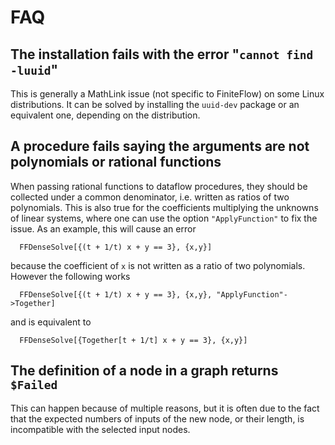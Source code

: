FAQ
===

The installation fails with the error "`cannot find -luuid`"
----------------------------------------------------------

This is generally a MathLink issue (not specific to FiniteFlow) on
some Linux distributions.  It can be solved by installing the
`uuid-dev` package or an equivalent one, depending on the
distribution.


A procedure fails saying the arguments are not polynomials or rational functions
--------------------------------------------------------------------------------

When passing rational functions to dataflow procedures, they should
be collected under a common denominator, i.e. written as ratios of
two polynomials.  This is also true for the coefficients multiplying
the unknowns of linear systems, where one can use the option
`"ApplyFunction"` to fix the issue.  As an example, this will cause an
error
```
  FFDenseSolve[{(t + 1/t) x + y == 3}, {x,y}]
```
because the coefficient of `x` is not written as a ratio of two
polynomials.  However the following works
```
  FFDenseSolve[{(t + 1/t) x + y == 3}, {x,y}, "ApplyFunction"->Together]
```
and is equivalent to
```
  FFDenseSolve[{Together[t + 1/t] x + y == 3}, {x,y}]
```


The definition of a node in a graph returns `$Failed`
-----------------------------------------------------

This can happen because of multiple reasons, but it is often due to the fact that the expected numbers of inputs of the new node, or their length, is incompatible with the selected input nodes.
